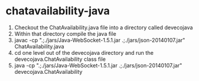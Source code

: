 # chatavailability-java
1. Checkout the ChatAvailability.java file into a directory called devecojava
2. Within that directory compile the java file
3. javac -cp ".;./jars/Java-WebSocket-1.5.1.jar .;./jars/json-20140107.jar" ChatAvailability.java
4. cd one level out of the devecojava directory and run the devecojava.ChatAvailability class file
5. java -cp ".;./jars/Java-WebSocket-1.5.1.jar .;./jars/json-20140107.jar" devecojava.ChatAvailability
